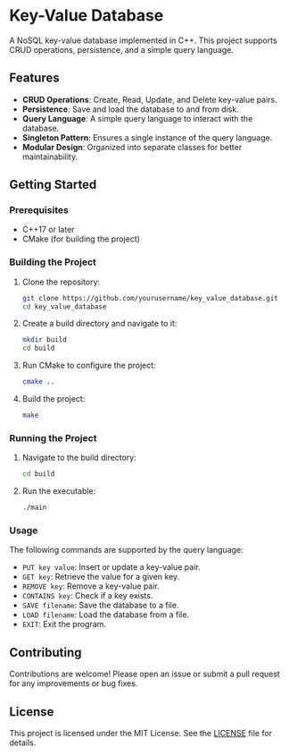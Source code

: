 # Key-Value Database

A NoSQL key-value database implemented in C++. This project supports CRUD operations, persistence, and a simple query language.

## Features

- **CRUD Operations**: Create, Read, Update, and Delete key-value pairs.
- **Persistence**: Save and load the database to and from disk.
- **Query Language**: A simple query language to interact with the database.
- **Singleton Pattern**: Ensures a single instance of the query language.
- **Modular Design**: Organized into separate classes for better maintainability.

## Getting Started

### Prerequisites

- C++17 or later
- CMake (for building the project)

### Building the Project

1. Clone the repository:
    ```sh
    git clone https://github.com/yourusername/key_value_database.git
    cd key_value_database
    ```

2. Create a build directory and navigate to it:
    ```sh
    mkdir build
    cd build
    ```

3. Run CMake to configure the project:
    ```sh
    cmake ..
    ```

4. Build the project:
    ```sh
    make
    ```

### Running the Project

1. Navigate to the build directory:
    ```sh
    cd build
    ```

2. Run the executable:
    ```sh
    ./main
    ```

### Usage

The following commands are supported by the query language:

- `PUT key value`: Insert or update a key-value pair.
- `GET key`: Retrieve the value for a given key.
- `REMOVE key`: Remove a key-value pair.
- `CONTAINS key`: Check if a key exists.
- `SAVE filename`: Save the database to a file.
- `LOAD filename`: Load the database from a file.
- `EXIT`: Exit the program.


## Contributing

Contributions are welcome! Please open an issue or submit a pull request for any improvements or bug fixes.

## License

This project is licensed under the MIT License. See the [LICENSE](LICENSE) file for details.